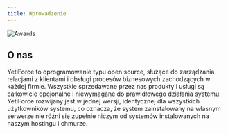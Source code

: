 ```yaml
---
title: Wprowadzenie
---
```


![Awards](/img/awards.jpg)

## O nas

YetiForce to oprogramowanie typu open source, służące do zarządzania relacjami z klientami i obsługi procesów biznesowych zachodzących w każdej firmie.
Wszystkie sprzedawane przez nas produkty i usługi są całkowicie opcjonalne i niewymagane do prawidłowego działania systemu. YetiForce rozwijany jest w jednej wersji, identycznej dla wszystkich użytkowników systemu, co oznacza, że system zainstalowany na własnym serwerze nie różni się zupełnie niczym od systemów instalowanych na naszym hostingu i chmurze.
